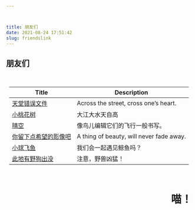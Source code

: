 ```yaml
---



title: 朋友们
date: 2021-08-24 17:51:42
slug: friendslink
---
```


## 朋友们

<style>
.center
{
    width: auto;
    display: table;
    margin-left: auto;
    margin-right:auto;
}
</style>

<p align="center">
<div class="center">
<br>

| Title            | Description                                                          |
|------------------|----------------------------------------------------------------------|
| [天堂错误文件](https://naturaleki.one/)            |Across the street, cross one’s heart.
| [小桃花树](https://strawberryxuan.icu/)           |大江大水天自高
| [晴空](https://summeringway.icu/)                 |像鸟儿编辑它们的飞行一般书写。
| [你留下点希望的影像吧](https://www.asecarc.top/)                 |A thing of beauty, will never fade away.
| [小球飞鱼](https://mantyke.icu/)                 |我们会一起遇见鲸鱼吗？| 
| [此地有野狗出没](https://luoshui.icu/)                 |注意，野兽凶猛！

<br/>
</div>

<div style="text-align: right;">

# 喵！

